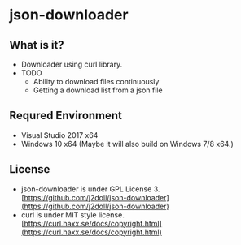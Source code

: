 # json-downloader

## What is it?
- Downloader using curl library.
- TODO
	- Ability to download files continuously
	- Getting a download list from a json file

## Requred Environment
- Visual Studio 2017 x64
- Windows 10 x64 (Maybe it will also build on Windows 7/8 x64.)

## License
- json-downloader is under GPL License 3. [https://github.com/j2doll/json-downloader](https://github.com/j2doll/json-downloader)
- curl is under MIT style license. [https://curl.haxx.se/docs/copyright.html](https://curl.haxx.se/docs/copyright.html)
